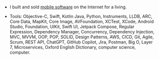 * I built and sold [mobile software](https://apps.apple.com/us/developer/thinh-nguyen/id1475297118) on the Internet for a living.

* Tools: Objective-C, Swift, Kotlin Java, Python, Instruments, LLDB, ARC, Core Data, MapKit, Core Image, AVFoundation, XCTest, XCode, Android Studio, Foundation, UIKit, Swift UI, Jetpack Compose, Regular Expression, Dependency Manager, Concurrency, Dependency Injection, MVC, MVVM, OOP, POP, SOLID, Design Patterns, AWS, CICD, Git, Agile, Scrum, REST API, ChatGPT, GitHub Copilot, Jira, Postman, Big O, Layer 7, Microservices, Oxford English Dictionary, computer science, computer.

